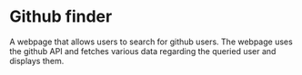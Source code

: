 # Github finder 

A webpage that allows users to search for github users. The webpage uses the github API and fetches various data regarding the queried user and displays them.